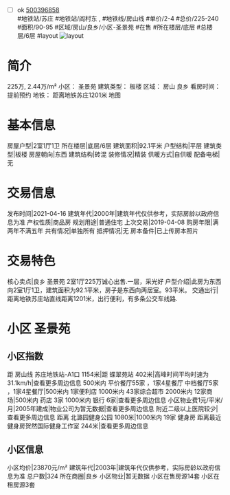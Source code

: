 - [ ] ok [500396858](https://bj.5i5j.com/ershoufang/500396858.html)  
 #地铁站/苏庄 #地铁站/阎村东 ,  #地铁线/房山线
#单价/2-4 #总价/225-240 #面积/90-95   #区域/房山/良乡/小区-圣景苑 #在售 #所在楼层/底层 #总楼层/6层 #layout 
![layout](http://image2a.5i5j.com/scm/HOUSE_CUSTOMER/daf9f7833c134a099b38eefd7785ebe2.jpg_P5.jpg) 
# 简介 
 225万,  2.44万/m² 
小区： 圣景苑
建筑类型： 板楼
区域： 房山 良乡
看房时间： 提前预约
地铁： 距离地铁苏庄1201米 地图
# 基本信息 
 房屋户型|2室1厅1卫
所在楼层|底层/6层
建筑面积|92.1平米
户型结构|平层
建筑类型|板楼
房屋朝向|东西
建筑结构|砖混
装修情况|精装
供暖方式|自供暖
配备电梯|无
# 交易信息 
 发布时间|2021-04-16
建筑年代|2000年|建筑年代仅供参考，实际房龄以政府信息为准
产权性质|商品房
规划用途|普通住宅
上次交易|2019-04-08
购房年限|满两年不满五年
共有情况|单独所有
抵押情况|无
房本备件|已上传房本照片
# 交易特色 
 核心卖点|良乡 圣景苑 2室1厅225万诚心出售.一层，采光好
户型介绍|此房为东西向2室1厅1卫，建筑面积为92.1平米，房子是东西向两居室。93平米。
交通出行|距离地铁苏庄站直线距离1201米，出行便利，有多条公交车线路.
# 小区 圣景苑
## 小区指数 
 距 房山线 苏庄地铁站-A1口 1154米|距 蝶翠苑站 402米|高峰时间平均时速为31.1km/h|查看更多周边信息
500米内 平价餐厅55家 ，1家4星餐厅
中档餐厅5家 ，1家4星餐厅|500米内 1家便利店
1000米内 43家综合超市
2000米内 12家商场|500米内 药店 3家
1000米内 银行 6家|查看更多周边信息
小区物业费1元/平米/月|2005年建成|物业公司为暂无数据|查看更多周边信息
附近二级以上医院较少|查看更多周边信息
距离 北潞园健身公园 1080米|1000米内 19家 健身房
距离最近健身房贺然国际健身工作室 244米|查看更多周边信息
## 小区信息 
 小区均价|23870元/m²
建筑年代|2003年|建筑年代仅供参考，实际房龄以政府信息为准
总户数|324
所在商圈|良乡
小区物业|暂无数据
小区在售房源14套
小区在租房源3套
